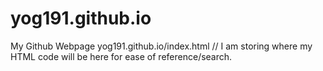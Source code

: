 # yog191.github.io
My Github Webpage
yog191.github.io/index.html // I am storing where my HTML code will be here for ease of reference/search.
